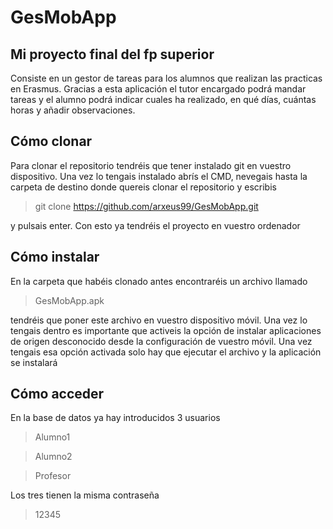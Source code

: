 # GesMobApp
## Mi proyecto final del fp superior

Consiste en un gestor de tareas para los alumnos que realizan las practicas en Erasmus. Gracias a esta aplicación el tutor encargado podrá mandar tareas y el alumno podrá indicar cuales ha realizado, en qué días, cuántas horas y añadir observaciones.

## Cómo clonar

Para clonar el repositorio tendréis que tener instalado git en vuestro dispositivo. Una vez lo tengais instalado abrís el CMD, nevegais hasta la carpeta de destino donde quereis clonar el repositorio y escribis 

>git clone https://github.com/arxeus99/GesMobApp.git

y pulsais enter. Con esto ya tendréis el proyecto en vuestro ordenador

## Cómo instalar

En la carpeta que habéis clonado antes encontraréis un archivo llamado 

>GesMobApp.apk

tendréis que poner este archivo en vuestro dispositivo móvil. Una vez lo tengais dentro es importante que activeis la opción de instalar aplicaciones de origen desconocido desde la configuración de vuestro móvil.
Una vez tengais esa opción activada solo hay que ejecutar el archivo y la aplicación se instalará

## Cómo acceder

En la base de datos ya hay introducidos 3 usuarios 

>Alumno1

>Alumno2

>Profesor

Los tres tienen la misma contraseña

>12345
